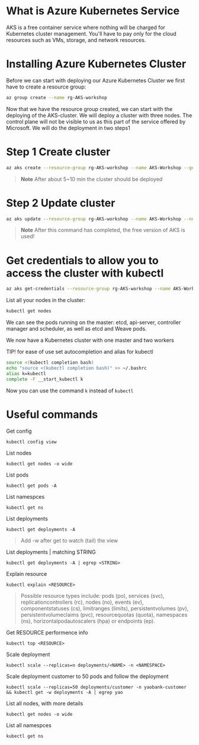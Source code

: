 # What is Azure Kubernetes Service

AKS is a free container service where nothing will be charged for Kubernetes cluster management. You'll have to pay only for the cloud resources such as VMs, storage, and network resources.

# Installing Azure Kubernetes Cluster


Before we can start with deploying our Azure Kubernetes Cluster we first have to create a resource group:

```bash
az group create --name rg-AKS-workshop
```

Now that we have the resource group created, we can start with the deploying of the AKS-cluster. We will deploy a cluster with three nodes. The control plane will not be visible to us as this part of the service offered by Microsoft. We will do the deployment in two steps1

# Step 1 Create cluster

```bash
az aks create --resource-group rg-AKS-workshop --name AKS-Workshop --generate-ssh-keys 
````

> **Note**
> After about 5~10 min the cluster should be deployed

# Step 2 Update cluster

```bash
az aks update --resource-group rg-AKS-workshop --name AKS-Workshop --no-uptime-sla
````

> **Note**
> After this command has completed, the free version of AKS is used!

# Get credentials to allow you to access the cluster with kubectl

```bash
az aks get-credentials --resource-group rg-AKS-workshop --name AKS-Workshop
````




List all your nodes in the cluster:

```bash
kubectl get nodes
```
We can see the pods running on the master: etcd, api-server, controller manager and scheduler, as well as etcd and Weave pods.

We now have a Kubernetes cluster with one master and two workers

TIP! for ease of use set autocompletion and alias for kubectl

```bash
source <(kubectl completion bash)
echo "source <(kubectl completion bash)" >> ~/.bashrc
alias k=kubectl
complete -F __start_kubectl k
```

Now you can use the command `k` instead of `kubectl`



# Useful commands

Get config
```
kubectl config view
```

List nodes
```
kubectl get nodes -o wide
```

List pods
```
kubectl get pods -A
```

List namespces

```
kubectl get ns
```



List deployments

```
kubectl get deployments -A
```
>Add -w  after get to watch (tail) the view

List deployments | matching STRING

```
kubectl get deployments -A | egrep <STRING> 
```

Explain resource

```
kubectl explain <RESOURCE>
```
> Possible resource types include: pods (po), services (svc), replicationcontrollers (rc), nodes (no), events (ev), componentstatuses (cs), limitranges (limits), persistentvolumes (pv), persistentvolumeclaims (pvc), resourcequotas (quota), namespaces (ns), horizontalpodautoscalers (hpa) or endpoints (ep).

Get RESOURCE performence info 

```
kubectl top <RESOURCE>
```

Scale deployment

```
kubectl scale --replicas=n deployments/<NAME> -n <NAMESPACE>
```

Scale deployment customer to 50 pods and follow the deployment

```
kubectl scale --replicas=50 deployments/customer -n yaobank-customer && kubectl get -w deployments -A | egrep yao
```

List all nodes, with more details

```
kubectl get nodes -o wide
```

List all namespces

```
kubectl get ns
```
